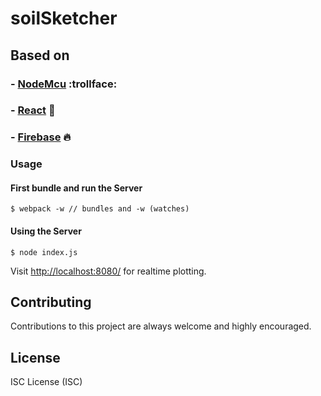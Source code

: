 # soilSketcher

## Based on

### - [NodeMcu](http://nodemcu.com/index_en.html)   :trollface:
### - [React](https://facebook.github.io/react/)   :blue_heart:
### - [Firebase](https://firebase.google.com/)  :fire:

### Usage
#### First bundle and run the Server
```
$ webpack -w // bundles and -w (watches)
```
#### Using the Server

```
$ node index.js 
```

Visit [http://localhost:8080/](http://localhost:8080/) for realtime plotting.

## Contributing

Contributions to this project are always welcome and highly encouraged.

## License

ISC License (ISC)